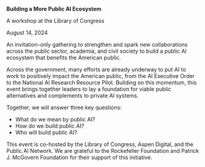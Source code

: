 **Building a More Public AI Ecosystem**

A workshop at the Library of Congress

August 14, 2024

An invitation-only gathering to strengthen and spark new collaborations across the public sector, academia, and civil society to build a public AI ecosystem that benefits the American public.
 
Across the government, many efforts are already underway to put AI to work to positively impact the American public, from the AI Executive Order to the National AI Research Resource Pilot. Building on this momentum, this event brings together leaders to lay a foundation for viable public alternatives and complements to private AI systems.

Together, we will answer three key questions: 
- What do we mean by public AI?
- How do we build public AI?
- Who will build public AI?

This event is co-hosted by the Library of Congress, Aspen Digital, and the Public AI Network. We are grateful to the Rockefeller Foundation and Patrick J. McGovern Foundation for their support of this initiative.
